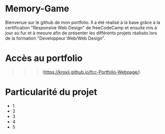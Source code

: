 # Memory-Game
Bienvenue sur le github de mon portfolio. Il a été réalisé à la base grâce à la certification "Responsive Web Design" de freeCodeCamp et ensuite mis à jour au fur et à mesure afin de présenter les différents projets réalisés lors de la formation "Developpeur Web/Web Design". 

# Accès au portfolio
>>> (https://kroxii.github.io/fcc-Portfolio-Webpage/)

# Particularité du projet
- 1
- 2
- 3
- 4
- 5
